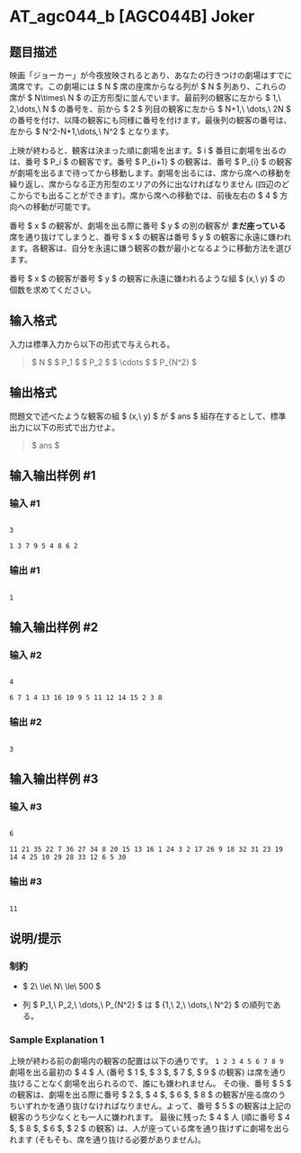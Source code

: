 # AT_agc044_b [AGC044B] Joker

## 题目描述

[problemUrl]: https://atcoder.jp/contests/agc044/tasks/agc044_b

映画「ジョーカー」が今夜放映されるとあり、あなたの行きつけの劇場はすでに満席です。この劇場には $ N $ 席の座席からなる列が $ N $ 列あり、これらの席が $ N\times\ N $ の正方形型に並んでいます。最前列の観客に左から $ 1,\ 2,\dots,\ N $ の番号を、前から $ 2 $ 列目の観客に左から $ N+1,\ \dots,\ 2N $ の番号を付け、以降の観客にも同様に番号を付けます。最後列の観客の番号は、左から $ N^2-N+1,\dots,\ N^2 $ となります。

上映が終わると、観客は決まった順に劇場を出ます。$ i $ 番目に劇場を出るのは、番号 $ P_i $ の観客です。番号 $ P_{i+1} $ の観客は、番号 $ P_{i} $ の観客が劇場を出るまで待ってから移動します。劇場を出るには、席から席への移動を繰り返し、席からなる正方形型のエリアの外に出なければなりません (四辺のどこからでも出ることができます)。席から席への移動では、前後左右の $ 4 $ 方向への移動が可能です。

番号 $ x $ の観客が、劇場を出る際に番号 $ y $ の別の観客が **まだ座っている** 席を通り抜けてしまうと、番号 $ x $ の観客は番号 $ y $ の観客に永遠に嫌われます。各観客は、自分を永遠に嫌う観客の数が最小となるように移動方法を選びます。

番号 $ x $ の観客が番号 $ y $ の観客に永遠に嫌われるような組 $ (x,\ y) $ の個数を求めてください。

## 输入格式

入力は標準入力から以下の形式で与えられる。

> $ N $ $ P_1 $ $ P_2 $ $ \cdots $ $ P_{N^2} $

## 输出格式

問題文で述べたような観客の組 $ (x,\ y) $ が $ ans $ 組存在するとして、標準出力に以下の形式で出力せよ。

> $ ans $

## 输入输出样例 #1

### 输入 #1

```
3
1 3 7 9 5 4 8 6 2
```

### 输出 #1

```
1
```

## 输入输出样例 #2

### 输入 #2

```
4
6 7 1 4 13 16 10 9 5 11 12 14 15 2 3 8
```

### 输出 #2

```
3
```

## 输入输出样例 #3

### 输入 #3

```
6
11 21 35 22 7 36 27 34 8 20 15 13 16 1 24 3 2 17 26 9 18 32 31 23 19 14 4 25 10 29 28 33 12 6 5 30
```

### 输出 #3

```
11
```

## 说明/提示

### 制約

- $ 2\ \le\ N\ \le\ 500 $
- 列 $ P_1,\ P_2,\ \dots,\ P_{N^2} $ は $ \{1,\ 2,\ \dots,\ N^2\} $ の順列である。

### Sample Explanation 1

上映が終わる前の劇場内の観客の配置は以下の通りです。 ``` 1 2 3 4 5 6 7 8 9 ``` 劇場を出る最初の $ 4 $ 人 (番号 $ 1 $, $ 3 $, $ 7 $, $ 9 $ の観客) は席を通り抜けることなく劇場を出られるので、誰にも嫌われません。 その後、番号 $ 5 $ の観客は、劇場を出る際に番号 $ 2 $, $ 4 $, $ 6 $, $ 8 $ の観客が座る席のうちいずれかを通り抜けなければなりません。よって、番号 $ 5 $ の観客は上記の観客のうち少なくとも一人に嫌われます。 最後に残った $ 4 $ 人 (順に番号 $ 4 $, $ 8 $, $ 6 $, $ 2 $ の観客) は、人が座っている席を通り抜けずに劇場を出られます (そもそも、席を通り抜ける必要がありません)。